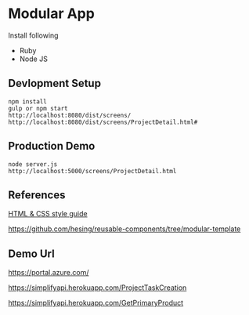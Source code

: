 # Modular App

Install following

- Ruby
- Node JS

## Devlopment Setup

```
npm install
gulp or npm start
http://localhost:8080/dist/screens/
http://localhost:8080/dist/screens/ProjectDetail.html#
```

## Production Demo

```
node server.js
http://localhost:5000/screens/ProjectDetail.html
```

## References

[HTML & CSS style guide](http://codeguide.co/)

https://github.com/hesing/reusable-components/tree/modular-template

## Demo Url

https://portal.azure.com/

https://simplifyapi.herokuapp.com/ProjectTaskCreation

https://simplifyapi.herokuapp.com/GetPrimaryProduct
